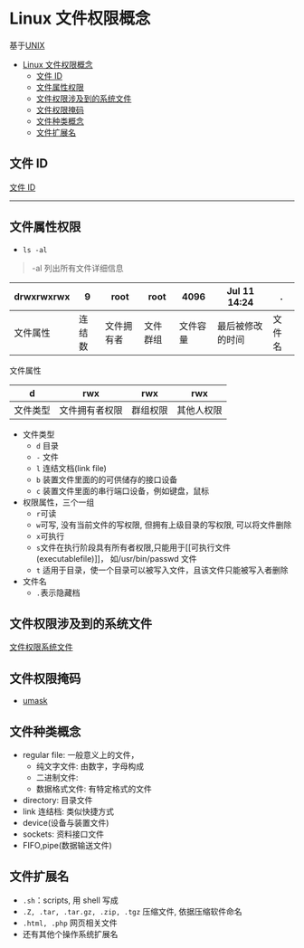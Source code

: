 # Linux 文件权限概念

基于[UNIX](unix.md)

- [Linux 文件权限概念](#linux-文件权限概念)
  - [文件 ID](#文件-id)
  - [文件属性权限](#文件属性权限)
  - [文件权限涉及到的系统文件](#文件权限涉及到的系统文件)
  - [文件权限掩码](#文件权限掩码)
  - [文件种类概念](#文件种类概念)
  - [文件扩展名](#文件扩展名)

## 文件 ID

[文件 ID](linux-file-id.md)

---

## 文件属性权限

-   `ls -al`

> -al 列出所有文件详细信息

| drwxrwxrwx | 9      | root     | root     | 4096     | Jul 11 14:24     | .      |
| ---------- | ------ | -------- | -------- | -------- | ---------------- | ------ |
| 文件属性     | 连结数 | 文件拥有者 | 文件群组  | 文件容量   | 最后被修改的时间    | 文件名  |

文件属性

| d        | rwx         | rwx    | rwx      |
| -------- | ----------- | ------ | -------- |
| 文件类型  | 文件拥有者权限 | 群组权限 | 其他人权限 |

-   文件类型
    -   `d` 目录
    -   `-` 文件
    -   `l` 连结文档(link file)
    -   `b` 装置文件里面的的可供储存的接口设备
    -   `c` 装置文件里面的串行端口设备，例如键盘，鼠标
-   权限属性，三个一组
    -   `r`可读
    -   `w`可写, 没有当前文件的写权限, 但拥有上级目录的写权限, 可以将文件删除
    -   `x`可执行
    -   `s`文件在执行阶段具有所有者权限,只能用于[[可执行文件(executablefile)]]， 如/usr/bin/passwd 文件
    -   `t` 适用于目录，使一个目录可以被写入文件，且该文件只能被写入者删除
-   文件名
    -   `.`表示隐藏档

## 文件权限涉及到的系统文件

[文件权限系统文件](linux-account-manage-related-file.md)

## 文件权限掩码

-   [umask](umask.md)


## 文件种类概念

-   regular file: 一般意义上的文件，
    -   纯文字文件: 由数字，字母构成
    -   二进制文件:
    -   数据格式文件: 有特定格式的文件
-   directory: 目录文件
-   link 连结档: 类似快捷方式
-   device(设备与装置文件)
-   sockets: 资料接口文件
-   FIFO,pipe(数据输送文件)

## 文件扩展名

-   `.sh`：scripts, 用 shell 写成
-   `.Z, .tar, .tar.gz, .zip, .tgz` 压缩文件, 依据压缩软件命名
-   `.html, .php` 网页相关文件
-   还有其他个操作系统扩展名
